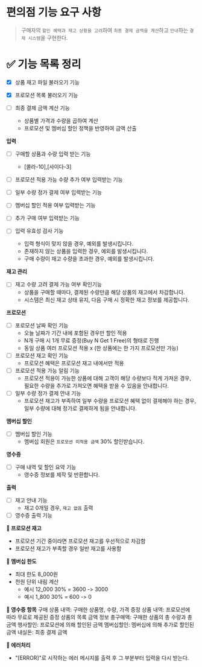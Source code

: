 # 편의점 기능 요구 사항

> 구매자의 `할인 혜택과 재고 상황을 고려`하여 `최종 결제 금액을 계산`하고 `안내`하는 `결제 시스템`을 구현한다.

# **✅ 기능 목록 정리**

- [x] 상품 재고 파일 불러오기 기능
- [x] 프로모션 목록 불러오기 기능

- [ ] 최종 결제 금액 계산 기능
    - 상품별 가격과 수량을 곱하여 계산
    - 프로모션 및 멤버십 할인 정책을 반영하여 금액 산출

**입력**

- [ ] 구매할 상품과 수량 입력 받는 기능
    - [콜라-10],[사이다-3]
- [ ] 프로모션 적용 가능 수량 추가 여부 입력받는 기능
- [ ] 일부 수량 정가 결제 여부 입력받는 기능
- [ ] 멤버십 할인 적용 여부 입력받는 기능
- [ ] 추가 구매 여부 입력받는 기능

- [ ] 입력 유효성 검사 기능
    - 입력 형식이 맞지 않을 경우, 예외를 발생시킵니다.
    - 존재하지 않는 상품을 입력한 경우, 예외를 발생시킵니다.
    - 구매 수량이 재고 수량을 초과한 경우, 예외를 발생시킵니다.

**재고 관리**

- [ ] 재고 수량 고려 결제 가능 여부 확인기능
    - 상품을 구매할 때마다, 결제된 수량만큼 해당 상품의 재고에서 차감합니다.
    - 시스템은 최신 재고 상태 유지, 다음 구매 시 정확한 재고 정보를 제공합니다.

**프로모션**

- [ ] 포로모션 날짜 확인 기능
    - 오늘 날짜가 기간 내에 포함된 경우만 할인 적용
    - N개 구매 시 1개 무료 증정(Buy N Get 1 Free)의 형태로 진행
    - 동일 상품 여러 프로모션 적용 x (한 상품에는 한 가지 프로모션만 가능)
- [ ] 프로모션 재고 확인 기능
    - 프로모션 혜택은 프로모션 재고 내에서만 적용
- [ ] 프로모션 적용 가능 알림 기능
    - 프로모션 적용이 가능한 상품에 대해 고객이 해당 수량보다 적게 가져온 경우,
      필요한 수량을 추가로 가져오면 혜택을 받을 수 있음을 안내합니다.
- [ ] 일부 수량 정가 결제 안내 기능
    - 프로모션 재고가 부족하여 일부 수량을 프로모션 혜택 없이 결제해야 하는 경우,
      일부 수량에 대해 정가로 결제하게 됨을 안내합니다.

**멤버십 할인**

- [ ] 멤버십 할인 기능
    - 멤버십 회원은 `프로모션 미적용 금액` 30% 할인받습니다.

**영수증**

- [ ] 구매 내역 및 할인 요약 기능
    - 영수증 정보를 제작 및 반환합니다.

**출력**

- [ ] 재고 안내 기능
    - 재고 0개일 경우, `재고 없음` 출력
- [ ] 영수증 출력 기능

**🤔 프로모션 재고**

- 프로모션 기간 중이라면 프로모션 재고를 우선적으로 차감함
- 프로모션 재고가 부족할 경우 일반 재고를 사용함

**🤔 멤버십 한도**

- 최대 한도 8_000원
- 천원 단위 내림 계산
    - 예시 12_000 30% = 3600 -> 3000
    - 예시 1_800 30% = 600 -> 0

**🤔 영수증 항목**
구매 상품 내역: 구매한 상품명, 수량, 가격
증정 상품 내역: 프로모션에 따라 무료로 제공된 증정 상품의 목록
금액 정보
총구매액: 구매한 상품의 총 수량과 총 금액
행사할인: 프로모션에 의해 할인된 금액
멤버십할인: 멤버십에 의해 추가로 할인된 금액
내실돈: 최종 결제 금액

**🤔 에러처리**

- "[ERROR]"로 시작하는 에러 메시지를 출력 후 그 부분부터 입력을 다시 받는다.